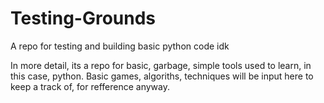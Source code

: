 # Testing-Grounds
A repo for testing and building basic python code idk


In more detail, its a repo for basic, garbage, simple tools used to learn, in this case, python. Basic games, algoriths, techniques
will be input here to keep a track of, for refference anyway.
